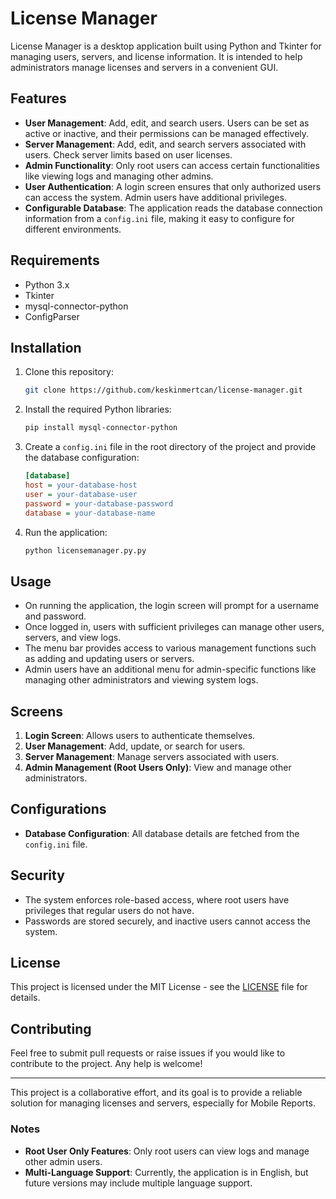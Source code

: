 
# License Manager

License Manager is a desktop application built using Python and Tkinter for managing users, servers, and license information. It is intended to help administrators manage licenses and servers in a convenient GUI.

## Features

- **User Management**: Add, edit, and search users. Users can be set as active or inactive, and their permissions can be managed effectively.
- **Server Management**: Add, edit, and search servers associated with users. Check server limits based on user licenses.
- **Admin Functionality**: Only root users can access certain functionalities like viewing logs and managing other admins.
- **User Authentication**: A login screen ensures that only authorized users can access the system. Admin users have additional privileges.
- **Configurable Database**: The application reads the database connection information from a `config.ini` file, making it easy to configure for different environments.

## Requirements

- Python 3.x
- Tkinter
- mysql-connector-python
- ConfigParser

## Installation

1. Clone this repository:
   ```bash
   git clone https://github.com/keskinmertcan/license-manager.git
   ```
2. Install the required Python libraries:
   ```bash
   pip install mysql-connector-python
   ```
3. Create a `config.ini` file in the root directory of the project and provide the database configuration:
   ```ini
   [database]
   host = your-database-host
   user = your-database-user
   password = your-database-password
   database = your-database-name
   ```
4. Run the application:
   ```bash
   python licensemanager.py.py
   ```

## Usage

- On running the application, the login screen will prompt for a username and password.
- Once logged in, users with sufficient privileges can manage other users, servers, and view logs.
- The menu bar provides access to various management functions such as adding and updating users or servers.
- Admin users have an additional menu for admin-specific functions like managing other administrators and viewing system logs.

## Screens

1. **Login Screen**: Allows users to authenticate themselves.
2. **User Management**: Add, update, or search for users.
3. **Server Management**: Manage servers associated with users.
4. **Admin Management (Root Users Only)**: View and manage other administrators.

## Configurations

- **Database Configuration**: All database details are fetched from the `config.ini` file.

## Security

- The system enforces role-based access, where root users have privileges that regular users do not have.
- Passwords are stored securely, and inactive users cannot access the system.

## License

This project is licensed under the MIT License - see the [LICENSE](LICENSE) file for details.

## Contributing

Feel free to submit pull requests or raise issues if you would like to contribute to the project. Any help is welcome!

---

This project is a collaborative effort, and its goal is to provide a reliable solution for managing licenses and servers, especially for  Mobile Reports.

### Notes

- **Root User Only Features**: Only root users can view logs and manage other admin users.
- **Multi-Language Support**: Currently, the application is in English, but future versions may include multiple language support.
